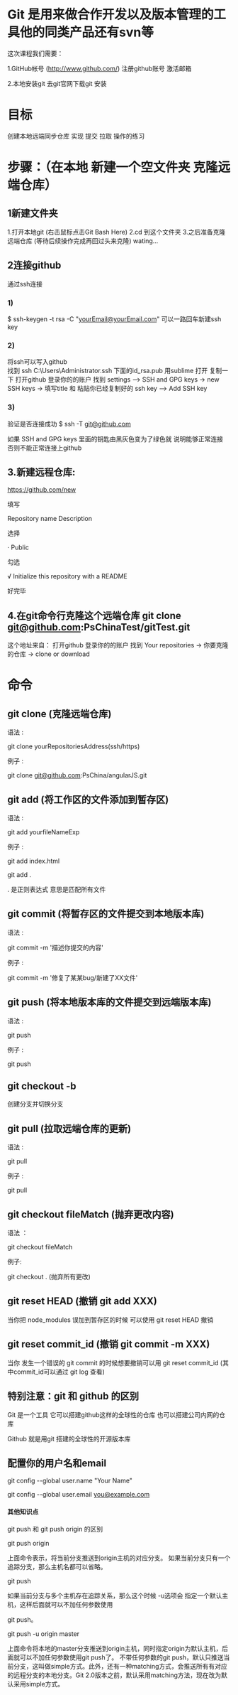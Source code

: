 # Git 是用来做合作开发以及版本管理的工具他的同类产品还有svn等


这次课程我们需要：

  1.GitHub帐号  (http://www.github.com/)
    注册github账号
    激活邮箱

  2.本地安装git
    去git官网下载git 
    安装


# 目标

  创建本地远端同步仓库 实现 提交 拉取 操作的练习


# 步骤：（在本地 新建一个空文件夹 克隆远端仓库）


## 1新建文件夹 

  1.打开本地git (右击鼠标点击Git Bash Here)
  2.cd 到这个文件夹
  3.之后准备克隆远端仓库 (等待后续操作完成再回过头来克隆) wating...


## 2连接github

  通过ssh连接 


### 1)

  $ ssh-keygen -t rsa -C "yourEmail@yourEmail.com" 可以一路回车新建ssh key


### 2)

  将ssh可以写入github  
  找到 ssh 
  C:\Users\Administrator\.ssh  下面的id_rsa.pub  用sublime 打开 复制一下
  打开github 登录你的的账户 找到 settings –> SSH and GPG keys -> new SSH keys -> 填写title 和 粘贴你已经复制好的 ssh key –> Add SSH key


### 3)

验证是否连接成功
  $ ssh -T git@github.com

  如果 SSH and GPG keys 里面的钥匙由黑灰色变为了绿色就 说明能够正常连接 否则不能正常连接上github


## 3.新建远程仓库: 

  https://github.com/new

填写 

  Repository name
  Description

选择

  · Public

勾选

  √ Initialize this repository with a README  

好完毕


## 4.在git命令行克隆这个远端仓库 git clone  git@github.com:PsChinaTest/gitTest.git

  这个地址来自： 
  打开github 登录你的的账户 找到 Your repositories -> 你要克隆的仓库 -> clone or download


# 命令


## git clone (克隆远端仓库)

语法 :

  git clone yourRepositoriesAddress(ssh/https) 

例子 :

  git clone git@github.com:PsChina/angularJS.git


## git add (将工作区的文件添加到暂存区)

语法 :

  git add yourfileNameExp

例子 :

  git add index.html

  git add .            

. 是正则表达式 意思是匹配所有文件


## git commit (将暂存区的文件提交到本地版本库)

语法 :

  git commit -m '描述你提交的内容'

例子 :

  git commit -m '修复了某某bug/新建了XX文件'


## git push (将本地版本库的文件提交到远端版本库)

语法 :

  git push

例子 :

  git push

##  git checkout -b 

创建分支并切换分支


## git pull (拉取远端仓库的更新)

语法 :

  git pull

例子 :

  git pull

## git checkout fileMatch (抛弃更改内容)

语法 ：

  git checkout fileMatch

例子:

  git checkout . (抛弃所有更改)

## git reset HEAD (撤销 git add XXX)

当你把 node_modules 误加到暂存区的时候 可以使用 git reset HEAD 撤销

## git reset commit_id (撤销 git commit -m XXX)

当你 发生一个错误的 git commit 的时候想要撤销可以用 git reset commit_id (其中commit\_id可以通过 git log 查看)

## 特别注意：git 和 github 的区别

Git 是一个工具  它可以搭建github这样的全球性的仓库 也可以搭建公司内网的仓库

Github 就是用git 搭建的全球性的开源版本库


## 配置你的用户名和email

  git config --global user.name "Your Name"

  git config --global user.email you@example.com


#### 其他知识点

git push 和 git push origin 的区别


  git push origin

上面命令表示，将当前分支推送到origin主机的对应分支。
如果当前分支只有一个追踪分支，那么主机名都可以省略。


  git push

如果当前分支与多个主机存在追踪关系，那么这个时候 -u选项会 指定一个默认主机，这样后面就可以不加任何参数使用
 
  git push。


  git push -u origin master

上面命令将本地的master分支推送到origin主机，同时指定origin为默认主机，后面就可以不加任何参数使用git push了。
不带任何参数的git push，默认只推送当前分支，这叫做simple方式。此外，还有一种matching方式，会推送所有有对应的远程分支的本地分支。Git 2.0版本之前，默认采用matching方法，现在改为默认采用simple方式。